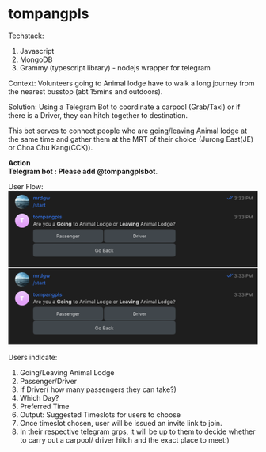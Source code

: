 # tompangpls
Techstack:    
1) Javascript  
2) MongoDB  
3) Grammy (typescript library) - nodejs wrapper for telegram

Context: Volunteers going to Animal lodge have to walk a long journey from the nearest busstop (abt 15mins and outdoors).  

Solution: Using a Telegram Bot to coordinate a carpool (Grab/Taxi) or if there is a Driver, they can hitch together to destination.  

This bot serves to connect people who are going/leaving Animal lodge at the same time and gather them at the MRT of their choice (Jurong East(JE) or Choa Chu Kang(CCK)). 

__Action__      
__Telegram bot : Please add @tompangplsbot__. 

User Flow:
![alt text](https://github.com/duguowei1000/TompangMePls/blob/main/pics/1.png?raw=true )
![alt text](https://github.com/duguowei1000/TompangMePls/blob/main/pics/1.jpg?raw=true )

Users  indicate:  
1) Going/Leaving Animal Lodge
2) Passenger/Driver
3) If Driver( how many passengers they can take?)
4) Which Day?
5) Preferred Time
6) Output: Suggested Timeslots for users to choose
7) Once timeslot chosen, user will be issued an invite link to join. 
8) In their respective telegram grps, it will be up to them to decide whether to carry out a carpool/ driver hitch and the exact place to meet:)
